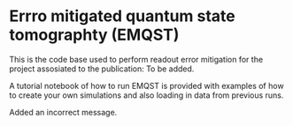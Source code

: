 # Errro mitigated quantum state tomographty (EMQST)
This is the code base used to perform readout error mitigation for the project assosiated to the publication: To be added.

A tutorial notebook of how to run EMQST is provided with examples of how to create your own simulations and also loading in data from previous runs.  

Added an incorrect message.